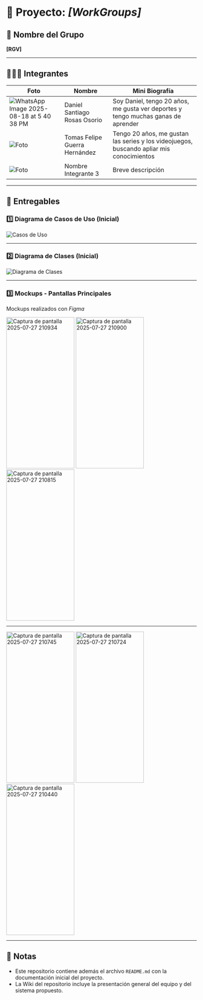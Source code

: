 # 📌 Proyecto: *[WorkGroups]*

## 👥 Nombre del Grupo
**[RGV]**

---

## 🧑‍🤝‍🧑 Integrantes

| Foto | Nombre | Mini Biografía |
|------|--------|----------------|
| ![WhatsApp Image 2025-08-18 at 5 40 38 PM](https://github.com/user-attachments/assets/c19de633-fba5-448e-ad72-13a5cd0eedc4)| Daniel Santiago Rosas Osorio | Soy Daniel, tengo 20 años, me gusta ver deportes y tengo muchas ganas de aprender |
| ![Foto](link_foto) | Tomas Felipe Guerra Hernández | Tengo 20 años, me gustan las series y los videojuegos, buscando apliar mis conocimientos |
| ![Foto](link_foto) | Nombre Integrante 3 | Breve descripción |


---

## 📂 Entregables

### 1️⃣ Diagrama de Casos de Uso (Inicial)
![Casos de Uso](link_imagen_casos_uso)

---

### 2️⃣ Diagrama de Clases (Inicial)
![Diagrama de Clases](link_imagen_clases)

---

### 3️⃣ Mockups - Pantallas Principales
Mockups realizados con *Figma*

<img width="180" height="400" alt="Captura de pantalla 2025-07-27 210934" src="https://github.com/user-attachments/assets/0f5da210-4e15-41ab-860a-3194c5403870" />
<img width="180" height="400" alt="Captura de pantalla 2025-07-27 210900" src="https://github.com/user-attachments/assets/32003422-842e-4126-967d-fc58bdd44d18" />
<img width="180" height="400" alt="Captura de pantalla 2025-07-27 210815" src="https://github.com/user-attachments/assets/2f742aa2-e9d9-4c6d-bb30-6914fab16c83" />

---

<img width="180" height="400" alt="Captura de pantalla 2025-07-27 210745" src="https://github.com/user-attachments/assets/fe2ce724-e1e6-4112-ac79-4e2b311c5a44" />
<img width="180" height="400" alt="Captura de pantalla 2025-07-27 210724" src="https://github.com/user-attachments/assets/47419799-40a7-447d-a211-12474399b06b" />
<img width="180" height="400" alt="Captura de pantalla 2025-07-27 210440" src="https://github.com/user-attachments/assets/25db1c1d-1fa0-486c-94aa-c9af275c42a5" />


---

## 📑 Notas
- Este repositorio contiene además el archivo `README.md` con la documentación inicial del proyecto.  
- La Wiki del repositorio incluye la presentación general del equipo y del sistema propuesto.
